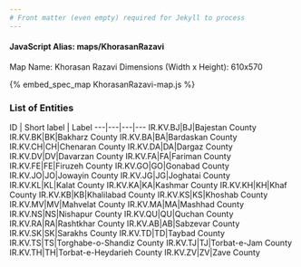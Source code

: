 ```yaml
---
# Front matter (even empty) required for Jekyll to process
---
```


#### JavaScript Alias: maps/KhorasanRazavi

Map Name: Khorasan Razavi
Dimensions (Width x Height): 610x570



{% embed_spec_map KhorasanRazavi-map.js %}

### List of Entities

ID | Short label | Label
---|---|---|---
IR.KV.BJ|BJ|Bajestan County
IR.KV.BK|BK|Bakharz County
IR.KV.BA|BA|Bardaskan County
IR.KV.CH|CH|Chenaran County
IR.KV.DA|DA|Dargaz County
IR.KV.DV|DV|Davarzan County
IR.KV.FA|FA|Fariman County
IR.KV.FE|FE|Firuzeh County
IR.KV.GO|GO|Gonabad County
IR.KV.JO|JO|Jowayin County
IR.KV.JG|JG|Joghatai County
IR.KV.KL|KL|Kalat County
IR.KV.KA|KA|Kashmar County
IR.KV.KH|KH|Khaf County
IR.KV.KB|KB|Khalilabad County
IR.KV.KS|KS|Khoshab County
IR.KV.MV|MV|Mahvelat County
IR.KV.MA|MA|Mashhad County
IR.KV.NS|NS|Nishapur County
IR.KV.QU|QU|Quchan County
IR.KV.RA|RA|Rashtkhar County
IR.KV.AB|AB|Sabzevar County
IR.KV.SK|SK|Sarakhs County
IR.KV.TD|TD|Taybad County
IR.KV.TS|TS|Torghabe-o-Shandiz County
IR.KV.TJ|TJ|Torbat-e-Jam County
IR.KV.TH|TH|Torbat-e-Heydarieh County
IR.KV.ZV|ZV|Zave County